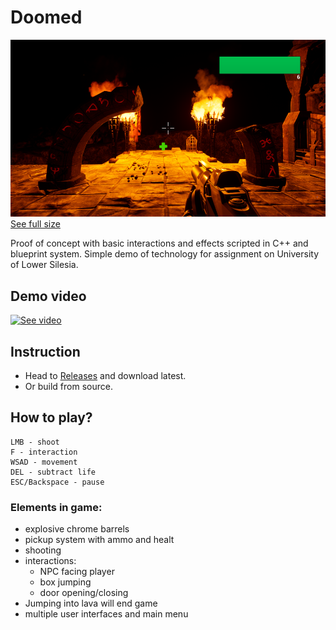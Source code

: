 # Doomed

![Screenshot](doc/doomed-sm.png)
[See full size](doc/doomed.png)

Proof of concept with basic interactions and effects scripted in C++ and blueprint system.
Simple demo of technology for assignment on University of Lower Silesia.

## Demo video
[![See video](https://img.youtube.com/vi/G-JqpQsF-PM/0.jpg)](https://www.youtube.com/watch?v=G-JqpQsF-PM)

## Instruction
* Head to [Releases](https://github.com/Ursanon/Doomed/releases) and download latest.
* Or build from source.

## How to play?
```
LMB - shoot
F - interaction
WSAD - movement
DEL - subtract life
ESC/Backspace - pause
```

### Elements in game:
* explosive chrome barrels
* pickup system with ammo and healt
* shooting
* interactions:
    * NPC facing player
    * box jumping
    * door opening/closing
* Jumping into lava will end game
* multiple user interfaces and main menu
